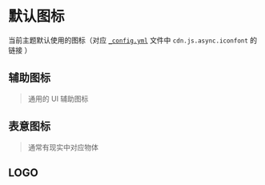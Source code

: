 # 默认图标

当前主题默认使用的图标（对应 [`_config.yml`](https://github.com/YunYouJun/hexo-theme-yun/blob/dev/_config.yml#L277) 文件中 `cdn.js.async.iconfont` 的链接 ）

## 辅助图标

> 通用的 UI 辅助图标

<display-icon v-for="aria in arias" :icon="aria"></display-icon>

## 表意图标

> 通常有现实中对应物体

<display-icon v-for="object in objects" :icon="object"></display-icon>

## LOGO

<display-icon v-for="logo in logos" :icon="logo"></display-icon>

<div class="toast" id="toast">
  复制成功
</div>

<script>
export default {
  data() {
    return {
      arias: [
        'arrow-down-s-line',
        'arrow-up-s-line',
        'arrow-down-s-line',
        'arrow-left-s-line',
        'arrow-right-s-line',
        'arrow-up-line',
        'arrow-left-line',
        'arrow-right-line',
        'arrow-go-back-line',
        'chat-3-line',
        'share-line',
        'close-line',
        'contrast-2-line',
        'edit-line',
        'emotion-unhappy-line',
        'external-link-line',
        'history-line',
        'information-line',
        'menu-line',
        'more-line',
        'questionnaire-line',
        'search-line',
        'settings-line',
        'share-line',
      ],
      objects: [
        'archive-line',
        'book-2-line',
        'calendar-2-line',
        'calendar-line',
        'clipboard-line',
        'cloud-line',
        'disc-line',
        'eye-line',
        'file-word-line',
        'fingerprint-line',
        'folder-2-line',
        'folder-line',
        'gallery-line',
        'heart-line',
        'home-4-line',
        'list-ordered',
        'mail-line',
        'money-cny-circle-line',
        'open-arm-line',
        'passport-line',
        'price-tag-3-line',
        'pushpin-line',
        'send-plane-2-line',
        'user-line',
        'calendar-line',
        'time-line',
        'timer-line',
      ],
      logos: [
        'alipay-line',
        'bilibili-line',
        'douban-line',
        'github-line',
        'hand-coin-line',
        'netease-cloud-music-line',
        'paypal-line',
        'qq-line',
        'rss-line',
        'telegram-fill',
        'telegram-line',
        'twitter-line',
        'wechat-2-line',
        'wechat-pay-line',
        'weibo-line',
        'yuque',
        'zhihu-line',
        'genderless-line',
        'men-line',
        'women-line',
        'creative-commons-by-line',
        'creative-commons-nc-line',
        'creative-commons-nd-line',
        'creative-commons-sa-line',
        'creative-commons-zero-line',
      ]
    }
  }
}
</script>

<style lang="stylus">
.toast {
  position: fixed;
  top: 5rem;
  color: white;
  background-color: #4CAF50;
  border-radius: 2rem;
  padding: 0.5rem 2rem;
  box-shadow: 0 0 0.2rem #4CAF50;
  transition: 0.4s;
  opacity: 0;

  &.show {
    opacity: 1;
  }
}
</style>
